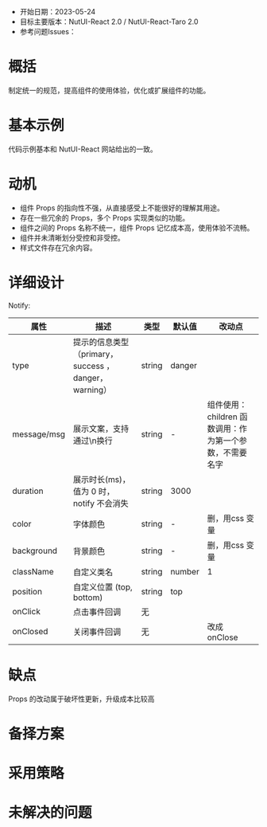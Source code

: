 - 开始日期：2023-05-24
- 目标主要版本：NutUI-React 2.0 / NutUI-React-Taro 2.0
- 参考问题Issues：

# 概括

制定统一的规范，提高组件的使用体验，优化或扩展组件的功能。


# 基本示例

代码示例基本和 NutUI-React 网站给出的一致。


# 动机

- 组件 Props 的指向性不强，从直接感受上不能很好的理解其用途。
- 存在一些冗余的 Props，多个 Props 实现类似的功能。
- 组件之间的 Props 名称不统一，组件 Props 记忆成本高，使用体验不流畅。
- 组件并未清晰划分受控和非受控。
- 样式文件存在冗余内容。


# 详细设计


Notify:

| 属性 | 描述 | 类型 | 默认值 | 改动点 |
| --- | --- | --- | --- | --- |
| type | 提示的信息类型（primary，success ，danger，warning） | string | danger |  |
| message/msg | 展示文案，支持通过\n换行 | string | - | 组件使用：children  函数调用：作为第一个参数，不需要名字 |
| duration | 展示时长(ms)，值为 0 时，notify 不会消失 | string | 3000 |  |
| color | 字体颜色 | string | - | 删，用css 变量 |
| background | 背景颜色 | string | - | 删，用css 变量 |
| className | 自定义类名 | string | number | 1 |  |
| position | 自定义位置 (top, bottom) | string | top |  |
| onClick | 点击事件回调 | 无 |  |  |
| onClosed | 关闭事件回调 | 无 |  | 改成 onClose |


# 缺点

Props 的改动属于破坏性更新，升级成本比较高

# 备择方案


# 采用策略


# 未解决的问题

